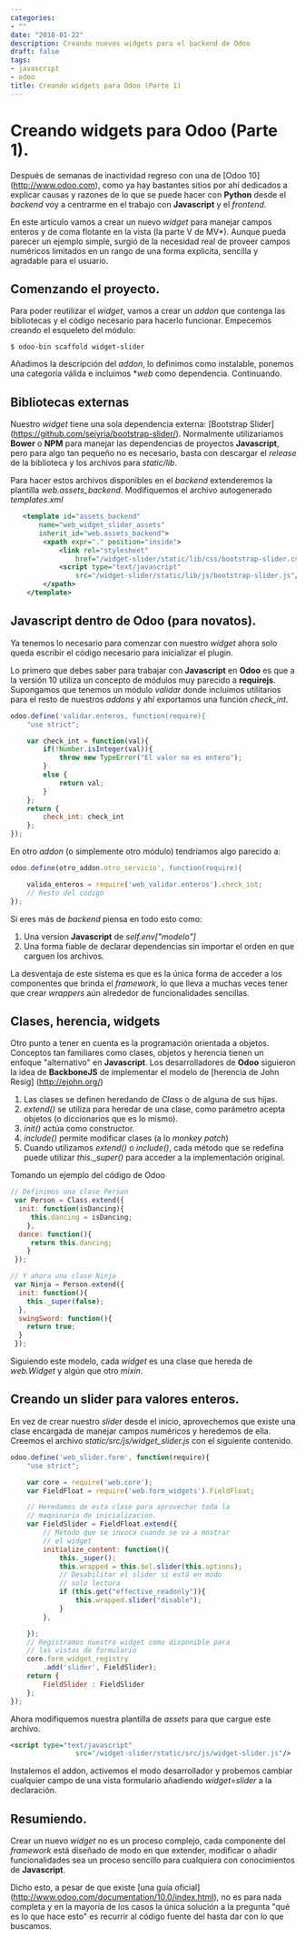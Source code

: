 ```yaml
---
categories:
- ""
date: "2018-01-22"
description: Creando nuevos widgets para el backend de Odoo
draft: false
tags:
- javascript
- odoo
title: Creando widgets para Odoo (Parte 1)
---
```


# Creando widgets para Odoo (Parte 1).

Después de semanas de inactividad regreso con una de [Odoo 10]
(http://www.odoo.com), como ya hay bastantes sitios por ahí dedicados a explicar
causas y razones de lo que se puede hacer con **Python** desde el *backend* voy
a centrarme en el trabajo con **Javascript** y el *frontend*.

En este artículo vamos a crear un nuevo *widget* para manejar campos enteros y
de coma flotante en la vista (la parte V de MV*). Aunque pueda parecer un
ejemplo simple, surgió de la necesidad real de proveer campos numéricos limitados
en un rango de una forma explicita, sencilla y agradable para el usuario.

## Comenzando el proyecto.

Para poder reutilizar el *widget*, vamos a crear un *addon* que contenga las
bibliotecas y el código necesario para hacerlo funcionar. Empecemos creando el
esqueleto del módulo:

```console
$ odoo-bin scaffold widget-slider
```

Añadimos la descripción del *addon*, lo definimos como instalable, ponemos una
categoría válida e incluimos **web* como dependencia. Continuando.

## Bibliotecas externas

Nuestro *widget* tiene una sola dependencia externa: [Bootstrap Slider]
(https://github.com/seiyria/bootstrap-slider/). Normalmente utilizaríamos
**Bower** o **NPM** para manejar las dependencias de proyectos **Javascript**,
pero para algo tan pequeño no es necesario, basta con descargar el *release* de
la biblioteca y los archivos para *static/lib*.

Para hacer estos archivos disponibles en el *backend* extenderemos la plantilla
*web.assets_backend*. Modifiquemos el archivo autogenerado *templates.xml*

```xml
   <template id="assets_backend"
       name="web_widget_slider_assets"
       inherit_id="web.assets_backend">
        <xpath expr="." position="inside">
            <link rel="stylesheet"
                href="/widget-slider/static/lib/css/bootstrap-slider.css"/>
            <script type="text/javascript"
                src="/widget-slider/static/lib/js/bootstrap-slider.js"/>
        </xpath>
    </template>
```

## Javascript dentro de Odoo (para novatos).

Ya tenemos lo necesario para comenzar con nuestro *widget* ahora solo queda
escribir el código necesario para inicializar el plugin.

Lo primero que debes saber para trabajar con **Javascript** en **Odoo** es que a
la versión 10 utiliza un concepto de módulos muy parecido a **requirejs**.
Supongamos que tenemos un módulo *validar* donde incluimos utilitarios para el
resto de nuestros *addons* y ahí exportamos una función *check_int*.

```js
odoo.define('validar.enteros, function(require){
    "use strict";

    var check_int = function(val){
        if(!Number.isInteger(val)){
            throw new TypeError("El valor no es entero");
        }
        else {
            return val;
        }
    };
    return {
        check_int: check_int
    };
});
```

En otro *addon* (o simplemente otro módulo) tendríamos algo parecido a:

```js
odoo.define(otro_addon.otro_servicio', function(require){

    valida_enteros = require('web_validar.enteros').check_int;
    // Resto del código
});
```

Si eres más de *backend* piensa en todo esto como:

1. Una versíon **Javascript** de *self.env["modelo"]*
2. Una forma fiable de declarar dependencias sin importar el orden en que
   carguen los archivos.

La desventaja de este sistema es que es la única forma de acceder a los
componentes que brinda el *framework*, lo que lleva a muchas veces tener que
crear *wrappers* aún alrededor de funcionalidades sencillas.

## Clases, herencia, widgets

Otro punto a tener en cuenta es la programación orientada a objetos. Conceptos
tan familiares como clases, objetos y herencia tienen un enfoque "alternativo"
en **Javascript**. Los desarrolladores de **Odoo** siguieron la idea de
**BackboneJS** de implementar el modelo de [herencia de John Resig]
(http://ejohn.org/)

1. Las clases se definen heredando de *Class* o de alguna de sus hijas.
2. *extend()* se utiliza para heredar de una clase, como parámetro acepta
   objetos (o diccionarios que es lo mismo).
2. *init()* actúa como constructor.
3. *include()* permite modificar clases (a lo *monkey patch*)
4. Cuando utilizamos *extend()* o *include()*, cada método que se redefina puede
   utilizar *this._super()* para acceder a la implementación original.

Tomando un ejemplo del código de Odoo
```js
// Definimos una clase Person
 var Person = Class.extend({
  init: function(isDancing){
     this.dancing = isDancing;
    },
  dance: function(){
     return this.dancing;
    }
 });

// Y ahora una clase Ninja
 var Ninja = Person.extend({
  init: function(){
    this._super(false);
  },
  swingSword: function(){
    return true;
  }
 });
```
Siguiendo este modelo, cada *widget* es una clase que hereda de *web.Widget*
y algún que otro *mixin*.

## Creando un slider para valores enteros.

En vez de crear nuestro *slider* desde el inicio, aprovechemos que existe una
clase encargada de manejar campos numéricos y heredemos de ella. Creemos el
archivo *static/src/js/widget_slider.js* con el siguiente contenido.

```js
odoo.define('web_slider.form', function(require){
    "use strict";

    var core = require('web.core');
    var FieldFloat = require('web.form_widgets').FieldFloat;

    // Heredamos de esta clase para aprovechar toda la
    // maquinaria de inicialización.
    var FieldSlider = FieldFloat.extend({
        // Método que se invoca cuando se va a mostrar
        // el widget
        initialize_content: function(){
            this._super();
            this.wrapped = this.$el.slider(this.options);
            // Desabilitar el slider si está en modo
            // solo lectura
            if (this.get("effective_readonly")){
                this.wrapped.slider("disable");
            }
        },

    });
    // Registramos nuestro widget como disponible para
    // las vistas de formulario
    core.form_widget_registry
        .add('slider', FieldSlider);
    return {
        FieldSlider : FieldSlider
    };
});
```

Ahora modifiquemos nuestra plantilla de *assets* para que cargue este archivo.

```xml
<script type="text/javascript"
                src="/widget-slider/static/src/js/widget-slider.js"/>
```

Instalemos el addon, activemos el modo desarrollador y probemos cambiar
cualquier campo de una vista formulario añadiendo *widget=slider* a la
declaración.

## Resumiendo.

Crear un nuevo *widget* no es un proceso complejo, cada componente del
*framework* está diseñado de modo en que extender, modificar o añadir
funcionalidades sea un proceso sencillo para cualquiera con conocimientos de
**Javascript**.

Dicho esto, a pesar de que existe [una guía oficial]
(http://www.odoo.com/documentation/10.0/index.html), no es para nada completa y
en la mayoría de los casos la única solución a la pregunta "qué es lo que hace
esto" es recurrir al código fuente del hasta dar con lo que buscamos.
